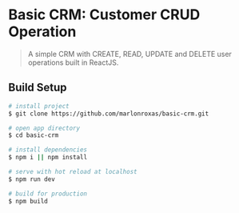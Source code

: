 # Basic CRM: Customer CRUD Operation

> A simple CRM with CREATE, READ, UPDATE and DELETE user operations built in ReactJS.

## Build Setup

```bash
# install project
$ git clone https://github.com/marlonroxas/basic-crm.git

# open app directory
$ cd basic-crm

# install dependencies
$ npm i || npm install

# serve with hot reload at localhost
$ npm run dev

# build for production
$ npm build
```
